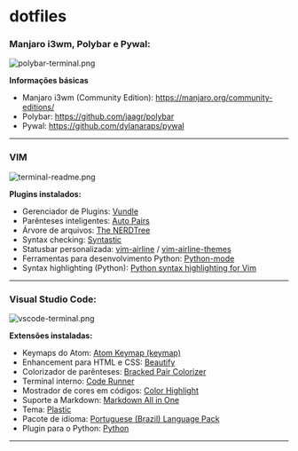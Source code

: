 # dotfiles

### Manjaro i3wm, Polybar e Pywal:

![polybar-terminal.png](https://github.com/guiemi/i3wm-dotfiles/blob/master/prints/polybar-readme.png)

**Informações básicas**

- Manjaro i3wm (Community Edition): https://manjaro.org/community-editions/
- Polybar: https://github.com/jaagr/polybar
- Pywal: https://github.com/dylanaraps/pywal

------

### **VIM**

![terminal-readme.png](https://github.com/guiemi/i3wm-dotfiles/blob/master/prints/terminal-readme.png)

**Plugins instalados:**

- Gerenciador de Plugins: [Vundle](https://github.com/VundleVim/Vundle.vim)
- Parênteses inteligentes: [Auto Pairs](https://github.com/jiangmiao/auto-pairs)
- Árvore de arquivos: [The NERDTree](https://github.com/scrooloose/nerdtree)
- Syntax checking: [Syntastic](https://github.com/vim-syntastic/syntastic)
- Statusbar personalizada: [vim-airline](https://github.com/vim-airline/vim-airline) / [vim-airline-themes](https://github.com/vim-airline/vim-airline-themes)
- Ferramentas para desenvolvimento Python: [Python-mode](https://github.com/python-mode/python-mode)
- Syntax highlighting (Python): [Python syntax highlighting for Vim](https://github.com/vim-python/python-syntax) 

------

### **Visual Studio Code:**

![vscode-terminal.png](https://github.com/guiemi/i3wm-dotfiles/blob/master/prints/vscode-readme.png)

**Extensões instaladas:**

- Keymaps do Atom: [Atom Keymap (keymap)](https://marketplace.visualstudio.com/items?itemName=ms-vscode.atom-keybindings) 
- Enhancement para HTML e CSS: [Beautify](https://marketplace.visualstudio.com/items?itemName=HookyQR.beautify)
- Colorizador de parênteses: [Bracked Pair Colorizer](https://marketplace.visualstudio.com/items?itemName=CoenraadS.bracket-pair-colorizer)
- Terminal interno: [Code Runner](https://marketplace.visualstudio.com/items?itemName=formulahendry.code-runner)
- Mostrador de cores em códigos: [Color Highlight](https://marketplace.visualstudio.com/items?itemName=naumovs.color-highlight)
- Suporte a Markdown: [Markdown All in One](https://marketplace.visualstudio.com/items?itemName=yzhang.markdown-all-in-one)
- Tema: [Plastic](https://marketplace.visualstudio.com/items?itemName=will-stone.plastic)
- Pacote de idioma: [Portuguese (Brazil) Language Pack](https://marketplace.visualstudio.com/items?itemName=MS-CEINTL.vscode-language-pack-pt-BR) 
- Plugin para o Python: [Python](https://marketplace.visualstudio.com/items?itemName=ms-python.python)

---------

